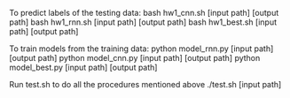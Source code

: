 To predict labels of the testing data:
	bash hw1_cnn.sh [input path] [output path]
	bash hw1_rnn.sh [input path] [output path]
	bash hw1_best.sh [input path] [output path]

To train models from the training data:
	python model_rnn.py [input path] [output path]
	python model_cnn.py [input path] [output path]
	python model_best.py [input path] [output path]

Run test.sh to do all the procedures mentioned above
	./test.sh [input path]
